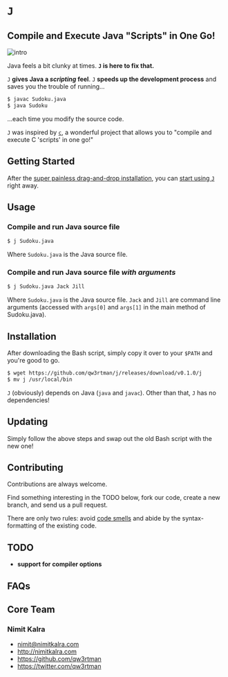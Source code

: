 # `J`
## Compile and Execute Java "Scripts" in One Go!

![intro](https://raw.githubusercontent.com/qw3rtman/J/add-screenshots/screenshots/intro.png)

Java feels a bit clunky at times. **`J` is here to fix that.**

`J` **gives Java a *scripting* feel**. `J` **speeds up the development process** and saves you the trouble of running...

```sh
$ javac Sudoku.java
$ java Sudoku
```

...each time you modify the source code.

`J` was inspired by [`c`](https://github.com/ryanmjacobs/c), a wonderful project that allows you to "compile and execute C 'scripts' in one go!"


## Getting Started
After the [super painless drag-and-drop installation](#installation), you can [start using `J`](#usage) right away.

## Usage
### Compile and run Java source file
```sh
$ j Sudoku.java
```

Where `Sudoku.java` is the Java source file.

### Compile and run Java source file *with arguments*
```sh
$ j Sudoku.java Jack Jill
```

Where `Sudoku.java` is the Java source file. `Jack` and `Jill` are command line arguments (accessed with `args[0]` and `args[1]` in the main method of Sudoku.java).

## Installation
After downloading the Bash script, simply copy it over to your `$PATH` and you're good to go.
```sh
$ wget https://github.com/qw3rtman/j/releases/download/v0.1.0/j
$ mv j /usr/local/bin
```

`J` (obviously) depends on Java (`java` and `javac`). Other than that, `J` has no dependencies!

## Updating
Simply follow the above steps and swap out the old Bash script with the new one!

## Contributing
Contributions are always welcome.

Find something interesting in the TODO below, fork our code, create a new branch, and send us a pull request.

There are only two rules: avoid [code smells](http://blog.codinghorror.com/code-smells/) and abide by the syntax-formatting of the existing code.

## TODO
* **support for compiler options**

## FAQs

## Core Team
### Nimit Kalra
* <nimit@nimitkalra.com>
* <http://nimitkalra.com>
* <https://github.com/qw3rtman>
* <https://twitter.com/qw3rtman>
